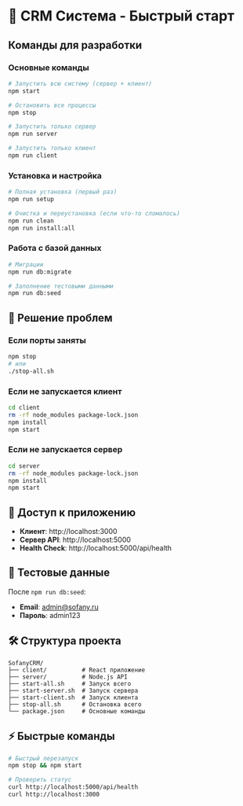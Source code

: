 # 🚀 CRM Система - Быстрый старт

## Команды для разработки

### Основные команды
```bash
# Запустить всю систему (сервер + клиент)
npm start

# Остановить все процессы
npm stop

# Запустить только сервер
npm run server

# Запустить только клиент
npm run client
```

### Установка и настройка
```bash
# Полная установка (первый раз)
npm run setup

# Очистка и переустановка (если что-то сломалось)
npm run clean
npm run install:all
```

### Работа с базой данных
```bash
# Миграции
npm run db:migrate

# Заполнение тестовыми данными
npm run db:seed
```

## 🔧 Решение проблем

### Если порты заняты
```bash
npm stop
# или
./stop-all.sh
```

### Если не запускается клиент
```bash
cd client
rm -rf node_modules package-lock.json
npm install
npm start
```

### Если не запускается сервер
```bash
cd server
rm -rf node_modules package-lock.json
npm install
npm start
```

## 📱 Доступ к приложению

- **Клиент**: http://localhost:3000
- **Сервер API**: http://localhost:5000
- **Health Check**: http://localhost:5000/api/health

## 👤 Тестовые данные

После `npm run db:seed`:
- **Email**: admin@sofany.ru
- **Пароль**: admin123

## 🛠️ Структура проекта

```
SofanyCRM/
├── client/          # React приложение
├── server/          # Node.js API
├── start-all.sh     # Запуск всего
├── start-server.sh  # Запуск сервера
├── start-client.sh  # Запуск клиента
├── stop-all.sh      # Остановка всего
└── package.json     # Основные команды
```

## ⚡ Быстрые команды

```bash
# Быстрый перезапуск
npm stop && npm start

# Проверить статус
curl http://localhost:5000/api/health
curl http://localhost:3000
```










